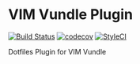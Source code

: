 VIM Vundle Plugin
====
[![Build Status](https://img.shields.io/travis/dotfilesphp/vundle-plugin.svg?style=flat-square)](https://travis-ci.org/dotfilesphp/vundle-plugin)
[![codecov](https://img.shields.io/codecov/c/github/dotfilesphp/vundle-plugin.svg?style=flat-square)](https://codecov.io/gh/dotfilesphp/vundle-plugin)
[![StyleCI](https://styleci.io/repos/128726270/shield?branch=master)](https://styleci.io/repos/128726270)

Dotfiles Plugin for VIM Vundle